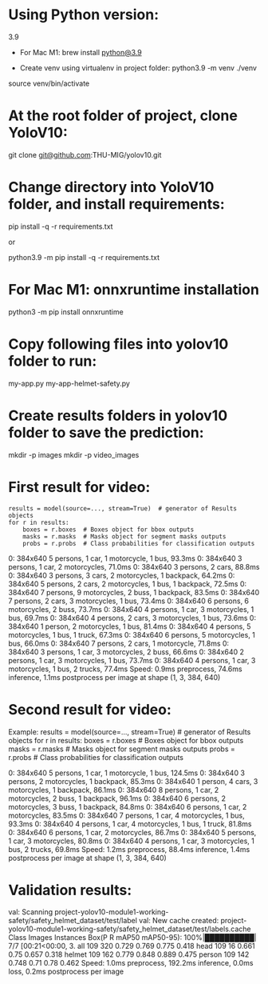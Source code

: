 
# Using Python version:
3.9

* For Mac M1:
brew install python@3.9

* Create venv using virtualenv in project folder:
python3.9 -m venv ./venv

source venv/bin/activate

# At the root folder of project, clone YoloV10:
git clone git@github.com:THU-MIG/yolov10.git

# Change directory into YoloV10 folder, and install requirements:
pip install -q -r requirements.txt

or

python3.9 -m pip install -q -r requirements.txt

# For Mac M1: onnxruntime installation
python3 -m pip install onnxruntime

# Copy following files into yolov10 folder to run:
my-app.py
my-app-helmet-safety.py

# Create results folders in yolov10 folder to save the prediction:
mkdir -p images
mkdir -p video_images

# First result for video:
    results = model(source=..., stream=True)  # generator of Results objects
    for r in results:
        boxes = r.boxes  # Boxes object for bbox outputs
        masks = r.masks  # Masks object for segment masks outputs
        probs = r.probs  # Class probabilities for classification outputs

0: 384x640 5 persons, 1 car, 1 motorcycle, 1 bus, 93.3ms
0: 384x640 3 persons, 1 car, 2 motorcycles, 71.0ms
0: 384x640 3 persons, 2 cars, 88.8ms
0: 384x640 3 persons, 3 cars, 2 motorcycles, 1 backpack, 64.2ms
0: 384x640 5 persons, 2 cars, 2 motorcycles, 1 bus, 1 backpack, 72.5ms
0: 384x640 7 persons, 9 motorcycles, 2 buss, 1 backpack, 83.5ms
0: 384x640 7 persons, 2 cars, 3 motorcycles, 1 bus, 73.4ms
0: 384x640 6 persons, 6 motorcycles, 2 buss, 73.7ms
0: 384x640 4 persons, 1 car, 3 motorcycles, 1 bus, 69.7ms
0: 384x640 4 persons, 2 cars, 3 motorcycles, 1 bus, 73.6ms
0: 384x640 1 person, 2 motorcycles, 1 bus, 81.4ms
0: 384x640 4 persons, 5 motorcycles, 1 bus, 1 truck, 67.3ms
0: 384x640 6 persons, 5 motorcycles, 1 bus, 66.0ms
0: 384x640 7 persons, 2 cars, 1 motorcycle, 71.8ms
0: 384x640 3 persons, 1 car, 3 motorcycles, 2 buss, 66.6ms
0: 384x640 2 persons, 1 car, 3 motorcycles, 1 bus, 73.7ms
0: 384x640 4 persons, 1 car, 3 motorcycles, 1 bus, 2 trucks, 77.4ms
Speed: 0.9ms preprocess, 74.6ms inference, 1.1ms postprocess per image at shape (1, 3, 384, 640)


# Second result for video:
Example:
    results = model(source=..., stream=True)  # generator of Results objects
    for r in results:
        boxes = r.boxes  # Boxes object for bbox outputs
        masks = r.masks  # Masks object for segment masks outputs
        probs = r.probs  # Class probabilities for classification outputs

0: 384x640 5 persons, 1 car, 1 motorcycle, 1 bus, 124.5ms
0: 384x640 3 persons, 2 motorcycles, 1 backpack, 85.3ms
0: 384x640 1 person, 4 cars, 3 motorcycles, 1 backpack, 86.1ms
0: 384x640 8 persons, 1 car, 2 motorcycles, 2 buss, 1 backpack, 96.1ms
0: 384x640 6 persons, 2 motorcycles, 3 buss, 1 backpack, 84.8ms
0: 384x640 6 persons, 1 car, 2 motorcycles, 83.5ms
0: 384x640 7 persons, 1 car, 4 motorcycles, 1 bus, 93.3ms
0: 384x640 4 persons, 1 car, 4 motorcycles, 1 bus, 1 truck, 81.8ms
0: 384x640 6 persons, 1 car, 2 motorcycles, 86.7ms
0: 384x640 5 persons, 1 car, 3 motorcycles, 80.8ms
0: 384x640 4 persons, 1 car, 3 motorcycles, 1 bus, 2 trucks, 69.8ms
Speed: 1.2ms preprocess, 88.4ms inference, 1.4ms postprocess per image at shape (1, 3, 384, 640)

# Validation results:
val: Scanning project-yolov10-module1-working-safety/safety_helmet_dataset/test/label
val: New cache created: project-yolov10-module1-working-safety/safety_helmet_dataset/test/labels.cache
                 Class     Images  Instances      Box(P          R      mAP50  mAP50-95): 100%|██████████| 7/7 [00:21<00:00,  3.
                   all        109        320      0.729      0.769      0.775      0.418
                  head        109         16      0.661       0.75      0.657      0.318
                helmet        109        162      0.779      0.848      0.889      0.475
                person        109        142      0.748       0.71       0.78      0.462
Speed: 1.0ms preprocess, 192.2ms inference, 0.0ms loss, 0.2ms postprocess per image
